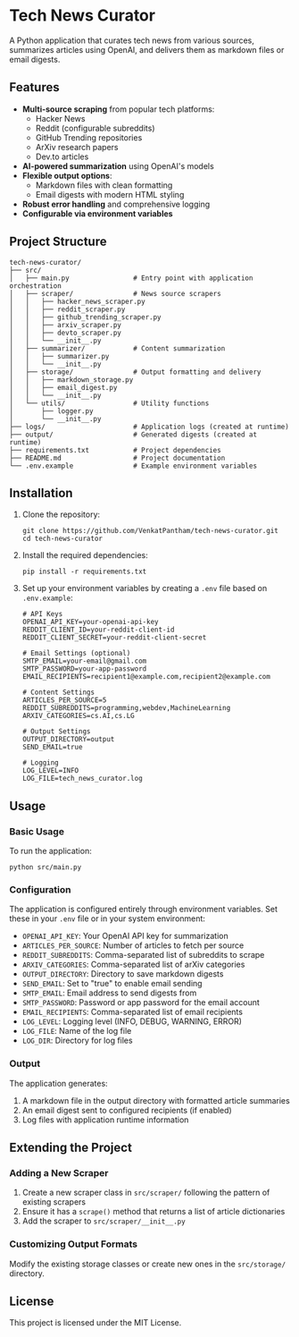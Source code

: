# Tech News Curator

A Python application that curates tech news from various sources, summarizes articles using OpenAI, and delivers them as markdown files or email digests.

## Features

- **Multi-source scraping** from popular tech platforms:
  - Hacker News
  - Reddit (configurable subreddits)
  - GitHub Trending repositories
  - ArXiv research papers
  - Dev.to articles
- **AI-powered summarization** using OpenAI's models
- **Flexible output options**:
  - Markdown files with clean formatting
  - Email digests with modern HTML styling
- **Robust error handling** and comprehensive logging
- **Configurable via environment variables**

## Project Structure

```
tech-news-curator/
├── src/
│   ├── main.py                # Entry point with application orchestration
│   ├── scraper/               # News source scrapers
│   │   ├── hacker_news_scraper.py
│   │   ├── reddit_scraper.py
│   │   ├── github_trending_scraper.py
│   │   ├── arxiv_scraper.py
│   │   ├── devto_scraper.py
│   │   └── __init__.py
│   ├── summarizer/            # Content summarization
│   │   ├── summarizer.py
│   │   └── __init__.py
│   ├── storage/               # Output formatting and delivery
│   │   ├── markdown_storage.py
│   │   ├── email_digest.py
│   │   └── __init__.py
│   └── utils/                 # Utility functions
│       ├── logger.py
│       └── __init__.py
├── logs/                      # Application logs (created at runtime)
├── output/                    # Generated digests (created at runtime)
├── requirements.txt           # Project dependencies
├── README.md                  # Project documentation
└── .env.example               # Example environment variables
```

## Installation

1. Clone the repository:

   ```
   git clone https://github.com/VenkatPantham/tech-news-curator.git
   cd tech-news-curator
   ```

2. Install the required dependencies:

   ```
   pip install -r requirements.txt
   ```

3. Set up your environment variables by creating a `.env` file based on `.env.example`:

   ```
   # API Keys
   OPENAI_API_KEY=your-openai-api-key
   REDDIT_CLIENT_ID=your-reddit-client-id
   REDDIT_CLIENT_SECRET=your-reddit-client-secret

   # Email Settings (optional)
   SMTP_EMAIL=your-email@gmail.com
   SMTP_PASSWORD=your-app-password
   EMAIL_RECIPIENTS=recipient1@example.com,recipient2@example.com

   # Content Settings
   ARTICLES_PER_SOURCE=5
   REDDIT_SUBREDDITS=programming,webdev,MachineLearning
   ARXIV_CATEGORIES=cs.AI,cs.LG

   # Output Settings
   OUTPUT_DIRECTORY=output
   SEND_EMAIL=true

   # Logging
   LOG_LEVEL=INFO
   LOG_FILE=tech_news_curator.log
   ```

## Usage

### Basic Usage

To run the application:

```
python src/main.py
```

### Configuration

The application is configured entirely through environment variables. Set these in your `.env` file or in your system environment:

- `OPENAI_API_KEY`: Your OpenAI API key for summarization
- `ARTICLES_PER_SOURCE`: Number of articles to fetch per source
- `REDDIT_SUBREDDITS`: Comma-separated list of subreddits to scrape
- `ARXIV_CATEGORIES`: Comma-separated list of arXiv categories
- `OUTPUT_DIRECTORY`: Directory to save markdown digests
- `SEND_EMAIL`: Set to "true" to enable email sending
- `SMTP_EMAIL`: Email address to send digests from
- `SMTP_PASSWORD`: Password or app password for the email account
- `EMAIL_RECIPIENTS`: Comma-separated list of email recipients
- `LOG_LEVEL`: Logging level (INFO, DEBUG, WARNING, ERROR)
- `LOG_FILE`: Name of the log file
- `LOG_DIR`: Directory for log files

### Output

The application generates:

1. A markdown file in the output directory with formatted article summaries
2. An email digest sent to configured recipients (if enabled)
3. Log files with application runtime information

## Extending the Project

### Adding a New Scraper

1. Create a new scraper class in `src/scraper/` following the pattern of existing scrapers
2. Ensure it has a `scrape()` method that returns a list of article dictionaries
3. Add the scraper to `src/scraper/__init__.py`

### Customizing Output Formats

Modify the existing storage classes or create new ones in the `src/storage/` directory.

## License

This project is licensed under the MIT License.

